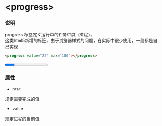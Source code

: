 # &lt;progress&gt;

### 说明
progress 标签定义运行中的任务进度（进程）。  
这类html5新增的标签，由于浏览器样式的问题，在实际中很少使用，一般都是自己实现

```html
<progress value="22" max="100"></progress>
```
<progress value="22" max="100"></progress>

### 属性
- max

规定需要完成的值

- value

规定进程的当前值




